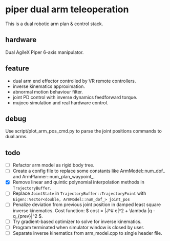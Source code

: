 # piper dual arm teleoperation

This is a dual robotic arm plan & control stack.

## hardware

Dual AgileX Piper 6-axis manipulator.

## feature

* dual arm end effector controlled by VR remote controllers.
* inverse kinematics approximation.
* abnormal motion behaviour filter.
* joint PD control with inverse dynamics feedforward torque.
* mujoco simulation and real hardware control.

## debug

Use script/plot_arm_pos_cmd.py to parse the joint positions commands to dual arms.

## todo

- [ ] Refactor arm model as rigid body tree.
- [ ] Create a config file to replace some constants like ArmModel::num_dof_ and ArmPlanner::num_plan_waypoint_.
- [x] Remove linear and quintic polynomial interpolation methods in `TrajectoryBuffer`.
- [ ] Replace `JointState` in `TrajectoryBuffer::TrajectoryPoint` with `Eigen::Vector<double, ArmModel::num_dof_> joint_pos`
- [ ] Penalize deviation from previous joint position in damped least square inverse kinematics. Cost function: $ cost = \|J^# e\|^2 + \lambda \|q - q_{prev}\|^2 $.
- [ ] Try gradient-based optimizer to solve for inverse kinematics.
- [ ] Program terminated when simulator window is closed by user.
- [ ] Separate inverse kinematics from arm_model.cpp to single header file.
